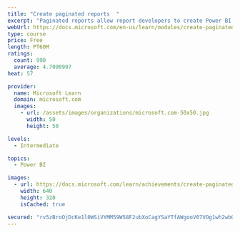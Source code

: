 ```yaml
---
title: "Create paginated reports  "
excerpt: "Paginated reports allow report developers to create Power BI artifacts that have tightly controlled rendering requirements. Paginated reports are ideal for creating sales invoices, receipts, purchase orders, and tabular data. This module will teach you how to create reports, add parameters, and work with tables and charts in paginated reports."
webUrl: https://docs.microsoft.com/en-us/learn/modules/create-paginated-reports-power-bi/
type: course
price: Free
length: PT60M
ratings:
  count: 990
  average: 4.7090907
heat: 57

provider:
  name: Microsoft Learn
  domain: microsoft.com
  images:
    - url: /assets/images/organizations/microsoft.com-50x50.jpg
      width: 50
      height: 50

levels:
  - Intermediate

topics:
  - Power BI

images:
  - url: https://docs.microsoft.com/learn/achievements/create-paginated-reports-power-bi-social.png
    width: 640
    height: 320
    isCached: true

secured: "rv5zBroOjDcKe1l0WSiVYMM59W58F2ubXoCagYSaYTfAWgooV07VOg1wh2wbQyrbXMMtNEqmngM7dbfHetjAdV5HirdYSrPeY5yzis1TYasewpB3qz1XTP3m1cqRbbQ8qTzEzk+GdBe+BznnYEauq0vq9dlWD1T2z9QrX5VIGqERWoksI+3/WLRsAWPkNWvJjxMzW9CWPHe6ogjZ7dSqvjYLpWKLJoqShR3aQTnMAdlR631jxhjXxQX28WJOQmmYbKzIn50LmhAHxfUXEC1tfjq+OMJkZYuL/n3XLHRXrmM2/zSftg+Te+mGRbauusvWZAA+TNQFA/BU0WXL4L2lDqelM08k5nfpBeKtHLgDuJRRZqO8lF4YzAQXj/8WQUugjU0pG+ctcSnlcM+vYsy/S9u2kObhDdJCtkUzw+kE0WE=;RXQ0QEKxWdM+a8hZY6sBcw=="
---
```


